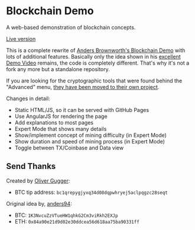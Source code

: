 # Blockchain Demo
A web-based demonstration of blockchain concepts.

[Live version](https://guggero.github.io/blockchain-demo/)

This is a complete rewrite of [Anders Brownworth's Blockchain Demo](https://github.com/anders94/blockchain-demo) with
lots of additional features.
Basically only the idea shown in his [excellent Demo Video](https://www.youtube.com/watch?v=_160oMzblY8) remains,
the code is completely different. That's why it's not a fork any more but a standalone repository.

If you are looking for the cryptographic tools that were found behind the
"Advanced" menu, [they have been moved to their own project](https://github.com/guggero/cryptography-toolkit/).

Changes in detail:
* Static HTML/JS, so it can be served with GitHub Pages
* Use AngularJS for rendering the page
* Add explanations to most pages
* Expert Mode that shows many details
* Show/implement concept of mining difficulty (in Expert Mode)
* Show duration and speed of mining process (in Expert Mode)
* Toggle between TX/Coinbase and Data view

## Send Thanks

Created by [Oliver Gugger](https://github.com/guggero):
* BTC tip address: `bc1qrepygjyxq34d08dqpwhryej5aclpqgzc28seqt`

Original idea by, [anders94](https://github.com/anders94):
* BTC: `1K3NvcuZzVTueHW1qhkG2Cm3viRkh2EXJp`
* ETH: `0x84a90e21d9d02e30ddcea56d618aa75ba90331ff`

